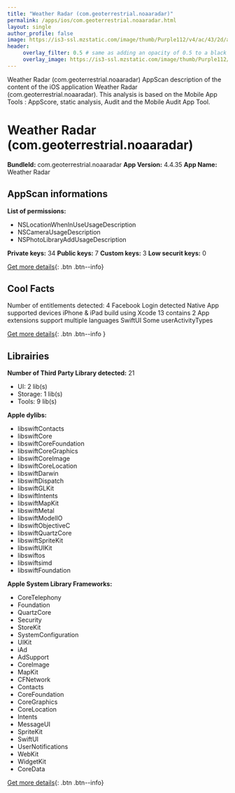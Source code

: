 ```yaml
---
title: "Weather Radar (com.geoterrestrial.noaaradar)"
permalink: /apps/ios/com.geoterrestrial.noaaradar.html
layout: single
author_profile: false
image: https://is3-ssl.mzstatic.com/image/thumb/Purple112/v4/ac/43/2d/ac432d16-3d9f-f5a3-ad20-b91d5a2abe66/AppIcon-0-0-1x_U007emarketing-0-0-0-7-0-0-sRGB-0-0-0-GLES2_U002c0-512MB-85-220-0-0.jpeg/512x512bb.jpg
header: 
     overlay_filter: 0.5 # same as adding an opacity of 0.5 to a black background
     overlay_image: https://is3-ssl.mzstatic.com/image/thumb/Purple112/v4/ac/43/2d/ac432d16-3d9f-f5a3-ad20-b91d5a2abe66/AppIcon-0-0-1x_U007emarketing-0-0-0-7-0-0-sRGB-0-0-0-GLES2_U002c0-512MB-85-220-0-0.jpeg/512x512bb.jpg
---
```

Weather Radar (com.geoterrestrial.noaaradar) AppScan description of the content of the iOS application Weather Radar (com.geoterrestrial.noaaradar). This analysis is based on the Mobile App Tools : AppScore, static analysis, Audit and the Mobile Audit App Tool.

# Weather Radar (com.geoterrestrial.noaaradar)

**BundleId:** com.geoterrestrial.noaaradar
**App Version:** 4.4.35
**App Name:** Weather Radar


## AppScan informations 

**List of permissions:** 
- NSLocationWhenInUseUsageDescription
- NSCameraUsageDescription
- NSPhotoLibraryAddUsageDescription
  
  
**Private keys:** 34
**Public keys:** 7
**Custom keys:** 3
**Low securit keys:** 0
  
[Get more details](/pricing.html){: .btn .btn--info}

## Cool Facts

Number of entitlements detected: 4
Facebook Login detected
Native App
supported devices iPhone & iPad
build using Xcode 13
contains 2 App extensions
support multiple languages
SwiftUI
Some userActivityTypes
  
[Get more details](/pricing.html){: .btn .btn--info }

## Librairies 
**Number of Third Party Library detected:** 21
- UI: 2 lib(s)
- Storage: 1 lib(s)
- Tools: 9 lib(s)


**Apple dylibs:**
- libswiftContacts
- libswiftCore
- libswiftCoreFoundation
- libswiftCoreGraphics
- libswiftCoreImage
- libswiftCoreLocation
- libswiftDarwin
- libswiftDispatch
- libswiftGLKit
- libswiftIntents
- libswiftMapKit
- libswiftMetal
- libswiftModelIO
- libswiftObjectiveC
- libswiftQuartzCore
- libswiftSpriteKit
- libswiftUIKit
- libswiftos
- libswiftsimd
- libswiftFoundation


**Apple System Library Frameworks:**
- CoreTelephony
- Foundation
- QuartzCore
- Security
- StoreKit
- SystemConfiguration
- UIKit
- iAd
- AdSupport
- CoreImage
- MapKit
- CFNetwork
- Contacts
- CoreFoundation
- CoreGraphics
- CoreLocation
- Intents
- MessageUI
- SpriteKit
- SwiftUI
- UserNotifications
- WebKit
- WidgetKit
- CoreData


  
[Get more details](/pricing.html){: .btn .btn--info}

